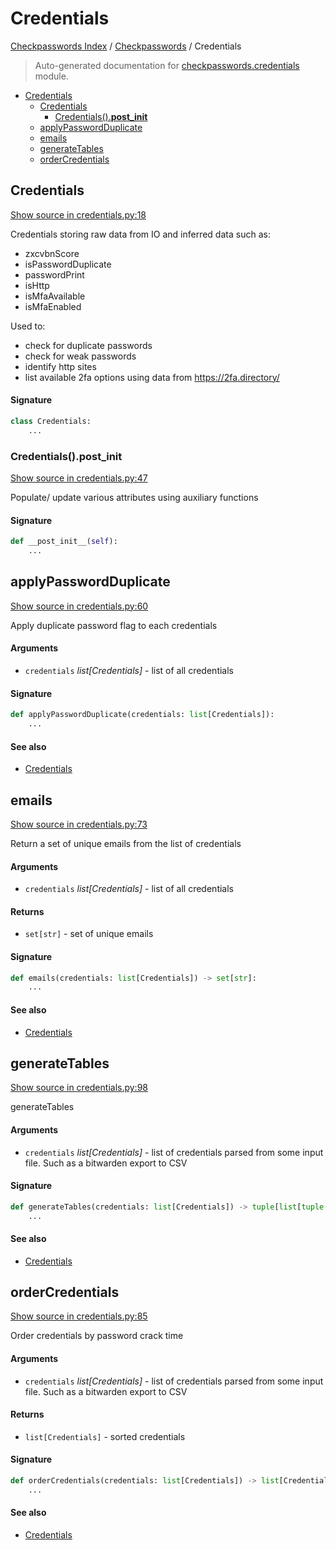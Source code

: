 # Credentials

[Checkpasswords Index](../README.md#checkpasswords-index) /
[Checkpasswords](./index.md#checkpasswords) /
Credentials

> Auto-generated documentation for [checkpasswords.credentials](../../../checkpasswords/credentials.py) module.

- [Credentials](#credentials)
  - [Credentials](#credentials-1)
    - [Credentials().__post_init__](#credentials()__post_init__)
  - [applyPasswordDuplicate](#applypasswordduplicate)
  - [emails](#emails)
  - [generateTables](#generatetables)
  - [orderCredentials](#ordercredentials)

## Credentials

[Show source in credentials.py:18](../../../checkpasswords/credentials.py#L18)

Credentials storing raw data from IO and inferred data such as:
- zxcvbnScore
- isPasswordDuplicate
- passwordPrint
- isHttp
- isMfaAvailable
- isMfaEnabled

Used to:
- check for duplicate passwords
- check for weak passwords
- identify http sites
- list available 2fa options using data from https://2fa.directory/

#### Signature

```python
class Credentials:
    ...
```

### Credentials().__post_init__

[Show source in credentials.py:47](../../../checkpasswords/credentials.py#L47)

Populate/ update various attributes using auxiliary functions

#### Signature

```python
def __post_init__(self):
    ...
```



## applyPasswordDuplicate

[Show source in credentials.py:60](../../../checkpasswords/credentials.py#L60)

Apply duplicate password flag to each credentials

#### Arguments

- `credentials` *list[Credentials]* - list of all credentials

#### Signature

```python
def applyPasswordDuplicate(credentials: list[Credentials]):
    ...
```

#### See also

- [Credentials](#credentials)



## emails

[Show source in credentials.py:73](../../../checkpasswords/credentials.py#L73)

Return a set of unique emails from the list of credentials

#### Arguments

- `credentials` *list[Credentials]* - list of all credentials

#### Returns

- `set[str]` - set of unique emails

#### Signature

```python
def emails(credentials: list[Credentials]) -> set[str]:
    ...
```

#### See also

- [Credentials](#credentials)



## generateTables

[Show source in credentials.py:98](../../../checkpasswords/credentials.py#L98)

generateTables

#### Arguments

- `credentials` *list[Credentials]* - list of credentials parsed from some input file.
Such as a bitwarden export to CSV

#### Signature

```python
def generateTables(credentials: list[Credentials]) -> tuple[list[tuple[str, ...]], ...]:
    ...
```

#### See also

- [Credentials](#credentials)



## orderCredentials

[Show source in credentials.py:85](../../../checkpasswords/credentials.py#L85)

Order credentials by password crack time

#### Arguments

- `credentials` *list[Credentials]* - list of credentials parsed from some input file.
Such as a bitwarden export to CSV

#### Returns

- `list[Credentials]` - sorted credentials

#### Signature

```python
def orderCredentials(credentials: list[Credentials]) -> list[Credentials]:
    ...
```

#### See also

- [Credentials](#credentials)



